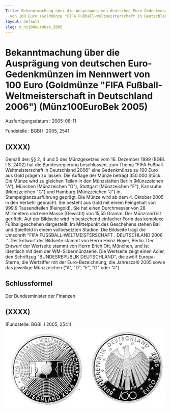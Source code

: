 ```yaml
---
Title: Bekanntmachung über die Ausprägung von deutschen Euro-Gedenkmünzen im Nennwert
  von 100 Euro (Goldmünze "FIFA Fußball-Weltmeisterschaft in Deutschland 2006")
layout: default
slug: m_nz100eurobek_2005
---
```


# Bekanntmachung über die Ausprägung von deutschen Euro-Gedenkmünzen im Nennwert von 100 Euro (Goldmünze "FIFA Fußball-Weltmeisterschaft in Deutschland 2006") (Münz100EuroBek 2005)

Ausfertigungsdatum
:   2005-08-11

Fundstelle
:   BGBl I: 2005, 2541



## (XXXX)

Gemäß den §§ 2, 4 und 5 des Münzgesetzes vom 16. Dezember 1999 (BGBl.
I S. 2402) hat die Bundesregierung beschlossen, zum Thema "FIFA
Fußball-Weltmeisterschaft in Deutschland 2006" eine Gedenkmünze zu 100
Euro aus Gold prägen zu lassen.
Die Auflage der Münze beträgt 350.000 Stück. Die Münze wird zu
gleichen Teilen in den Münzstätten Berlin (Münzzeichen "A"), München
(Münzzeichen "D"), Stuttgart (Münzzeichen "F"), Karlsruhe (Münzzeichen
"G") und Hamburg (Münzzeichen "J") in Stempelglanzausführung geprägt.
Die Münze wird ab dem 4. Oktober 2005 in den Verkehr gebracht. Sie
besteht aus Gold mit einem Feingehalt von 999,9 Tausendteilen
(Feingold). Sie hat einen Durchmesser von 28 Millimetern und eine
Masse (Gewicht) von 15,55 Gramm. Der Münzrand ist geriffelt.
Auf der Bildseite wird in bestechend einfacher Form das komplexe
Fußballgeschehen dargestellt. Im Mittelpunkt des Geschehens stehen
Ball und Spielfeld in einem vollbesetzten Stadion. Die Bildseite trägt
die Umschrift "FIFA FUSSBALL-WELTMEISTERSCHAFT
. DEUTSCHLAND 2006
.".
Der Entwurf der Bildseite stammt von Herrn Heinz Hoyer, Berlin. Der
Entwurf der Wertseite stammt von Herrn Erich Ott, München, und ist
identisch mit dem der WM-Silbermünzserie. Die Wertseite zeigt einen
Adler, den Schriftzug "BUNDESREPUBLIK DEUTSCHLAND", die zwölf Europa-
Sterne, die Wertziffer mit der Euro-Bezeichnung, die Jahreszahl 2005
sowie das jeweilige Münzzeichen ("A", "D", "F", "G" oder "J").


## Schlussformel

Der Bundesminister der Finanzen


## (XXXX)

(Fundstelle: BGBl. I 2005, 2541)
![bgbl1_2005_j2541_0010.jpg](bgbl1_2005_j2541_0010.jpg)

